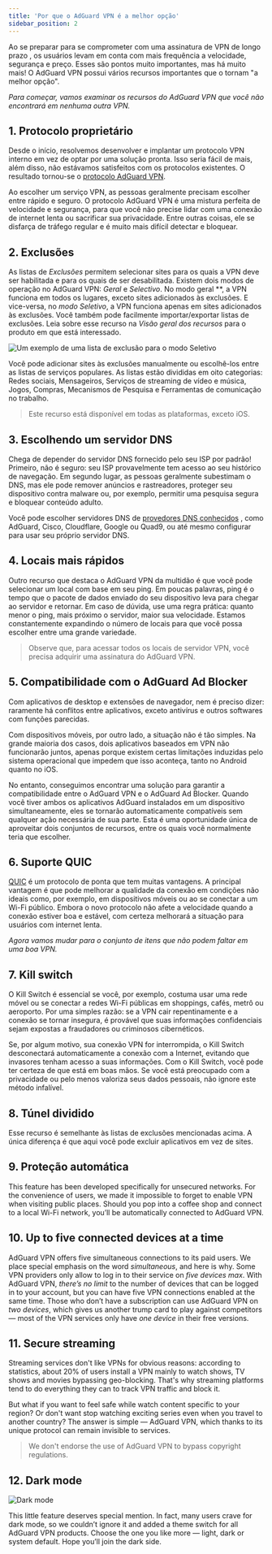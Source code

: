 ```yaml
---
title: 'Por que o AdGuard VPN é a melhor opção'
sidebar_position: 2
---
```


Ao se preparar para se comprometer com uma assinatura de VPN de longo prazo [](subscription.md), os usuários levam em conta com mais frequência a velocidade, segurança e preço. Esses são pontos muito importantes, mas há muito mais! O AdGuard VPN possui vários recursos importantes que o tornam "a melhor opção".

*Para começar, vamos examinar os recursos do AdGuard VPN que você não encontrará em nenhuma outra VPN.*

## 1. Protocolo proprietário
Desde o início, resolvemos desenvolver e implantar um protocolo VPN interno em vez de optar por uma solução pronta. Isso seria fácil de mais, além disso, não estávamos satisfeitos com os protocolos existentes. O resultado tornou-se o [protocolo AdGuard VPN](adguard-vpn-protocol.mdx).

Ao escolher um serviço VPN, as pessoas geralmente precisam escolher entre rápido e seguro. O protocolo AdGuard VPN é uma mistura perfeita de velocidade e segurança, para que você não precise lidar com uma conexão de internet lenta ou sacrificar sua privacidade. Entre outras coisas, ele se disfarça de tráfego regular e é muito mais difícil detectar e bloquear.

## 2. Exclusões
As listas de *Exclusões* permitem selecionar sites para os quais a VPN deve ser habilitada e para os quais de ser desabilitada. Existem dois modos de operação no AdGuard VPN: *Geral* e *Selectivo*. No modo geral **, a VPN funciona em todos os lugares, exceto sites adicionados às exclusões. E vice-versa, no *modo Seletivo*, a VPN funciona apenas em sites adicionados às exclusões. Você também pode facilmente importar/exportar listas de exclusões. Leia sobre esse recurso na *Visão geral dos recursos* para o produto em que está interessado.

![Um exemplo de uma lista de exclusão para o modo Seletivo](https://cdn.adguard.com/public/Adguard/Blog/vpn_export_exclusions.png)

Você pode adicionar sites às exclusões manualmente ou escolhê-los entre as listas de serviços populares. As listas estão divididas em oito categorias: Redes sociais, Mensageiros, Serviços de streaming de vídeo e música, Jogos, Compras, Mecanismos de Pesquisa e Ferramentas de comunicação no trabalho.

> Este recurso está disponível em todas as plataformas, exceto iOS.

## 3. Escolhendo um servidor DNS
Chega de depender do servidor DNS fornecido pelo seu ISP por padrão! Primeiro, não é seguro: seu ISP provavelmente tem acesso ao seu histórico de navegação. Em segundo lugar, as pessoas geralmente subestimam o DNS, mas ele pode remover anúncios e rastreadores, proteger seu dispositivo contra malware ou, por exemplo, permitir uma pesquisa segura e bloquear conteúdo adulto.

Você pode escolher servidores DNS de [provedores DNS conhecidos](https://kb.adguard.com/en/general/dns-providers) , como AdGuard, Cisco, Cloudflare, Google ou Quad9, ou até mesmo configurar para usar seu próprio servidor DNS.

## 4. Locais mais rápidos

Outro recurso que destaca o AdGuard VPN da multidão é que você pode selecionar um local com base em seu ping. Em poucas palavras, ping é o tempo que o pacote de dados enviado do seu dispositivo leva para chegar ao servidor e retornar. Em caso de dúvida, use uma regra prática: quanto menor o ping, mais próximo o servidor, maior sua velocidade. Estamos constantemente expandindo o número de locais para que você possa escolher entre uma grande variedade.

> Observe que, para acessar todos os locais de servidor VPN, você precisa adquirir uma assinatura do AdGuard VPN.

## 5. Compatibilidade com o AdGuard Ad Blocker

Com aplicativos de desktop e extensões de navegador, nem é preciso dizer: raramente há conflitos entre aplicativos, exceto antivírus e outros softwares com funções parecidas.

Com dispositivos móveis, por outro lado, a situação não é tão simples. Na grande maioria dos casos, dois aplicativos baseados em VPN não funcionarão juntos, apenas porque existem certas limitações induzidas pelo sistema operacional que impedem que isso aconteça, tanto no Android quanto no iOS.

No entanto, conseguimos encontrar uma solução para garantir a compatibilidade entre o AdGuard VPN e o AdGuard Ad Blocker. Quando você tiver ambos os aplicativos AdGuard instalados em um dispositivo simultaneamente, eles se tornarão automaticamente compatíveis sem qualquer ação necessária de sua parte. Esta é uma oportunidade única de aproveitar dois conjuntos de recursos, entre os quais você normalmente teria que escolher.

## 6. Suporte QUIC
[QUIC](https://adguard.com/en/blog/dns-over-quic.html) é um protocolo de ponta que tem muitas vantagens. A principal vantagem é que pode melhorar a qualidade da conexão em condições não ideais como, por exemplo, em dispositivos móveis ou ao se conectar a um Wi-Fi público. Embora o novo protocolo não afete a velocidade quando a conexão estiver boa e estável, com certeza melhorará a situação para usuários com internet lenta.

*Agora vamos mudar para o conjunto de itens que não podem faltar em uma boa VPN.*

## 7. Kill switch
O Kill Switch é essencial se você, por exemplo, costuma usar uma rede móvel ou se conectar a redes Wi-Fi públicas em shoppings, cafés, metrô ou aeroporto. Por uma simples razão: se a VPN cair repentinamente e a conexão se tornar insegura, é provável que suas informações confidenciais sejam expostas a fraudadores ou criminosos cibernéticos.

Se, por algum motivo, sua conexão VPN for interrompida, o Kill Switch desconectará automaticamente a conexão com a Internet, evitando que invasores tenham acesso a suas informações. Com o Kill Switch, você pode ter certeza de que está em boas mãos. Se você está preocupado com a privacidade ou pelo menos valoriza seus dados pessoais, não ignore este método infalível.

## 8. Túnel dividido
Esse recurso é semelhante às listas de exclusões mencionadas acima. A única diferença é que aqui você pode excluir aplicativos em vez de sites.

## 9. Proteção automática
This feature has been developed specifically for unsecured networks. For the convenience of users, we made it impossible to forget to enable VPN when visiting public places. Should you pop into a coffee shop and connect to a local Wi-Fi network, you’ll be automatically connected to AdGuard VPN.

## 10. Up to five connected devices at a time
AdGuard VPN offers five simultaneous connections to its paid users. We place special emphasis on the word *simultaneous*, and here is why. Some VPN providers only allow to log in to their service on *five devices max*. With AdGuard VPN, *there’s no limit* to the number of devices that can be logged in to your account, but you can have five VPN connections enabled at the same time. Those who don’t have a subscription can use AdGuard VPN on *two devices*, which gives us another trump card to play against competitors — most of the VPN services only have *one device* in their free versions.

## 11. Secure streaming
Streaming services don't like VPNs for obvious reasons: according to statistics, about 20% of users install a VPN mainly to watch shows, TV shows and movies bypassing geo-blocking. That's why streaming platforms tend to do everything they can to track VPN traffic and block it.

But what if you want to feel safe while watch content specific to your region? Or don't want stop watching exciting series even when you travel to another country? The answer is simple — AdGuard VPN, which thanks to its unique protocol can remain invisible to services.

> We don't endorse the use of AdGuard VPN to bypass copyright regulations.

## 12. Dark mode

![Dark mode](https://cdn.adguard.com/public/Adguard/Blog/vpn/main_en_black.png)

This little feature deserves special mention. In fact, many users crave for dark mode, so we couldn’t ignore it and added a theme switch for all AdGuard VPN products. Choose the one you like more — light, dark or system default. Hope you’ll join the dark side.
